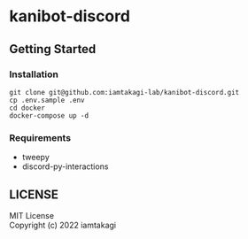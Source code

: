 # kanibot-discord

## Getting Started

### Installation
```
git clone git@github.com:iamtakagi-lab/kanibot-discord.git
cp .env.sample .env
cd docker
docker-compose up -d
```

### Requirements
- tweepy
- discord-py-interactions

## LICENSE
MIT License\
Copyright (c) 2022 iamtakagi
